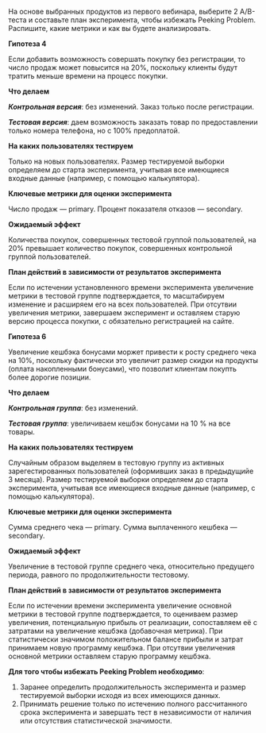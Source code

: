 На основе выбранных продуктов из первого вебинара, выберите 2 A/B-теста и составьте план эксперимента, чтобы избежать Peeking Problem. Распишите, какие метрики и как вы будете анализировать.

**Гипотеза 4**

Если добавить возможность совершать покупку без регистрации, то число продаж может повысится  на 20%, поскольку клиенты будут тратить меньше времени на процесс покупки.

**Что делаем**

***Контрольная версия***: без изменений. Заказ только после регистрации.

***Тестовая версия***: даем возможность заказать товар по предоставлении только номера телефона, но с 100% предоплатой.

**На каких пользователях тестируем**

Только на новых пользователях. Размер тестируемой выборки определяем до старта эксперимента, учитывая все имеющиеся входные данные (например, с помощью калькулятора).

**Ключевые метрики для оценки эксперимента**

Число продаж — primary.
Процент показателя отказов — secondary.

**Ожидаемый эффект**

Количества покупок, совершенных тестовой группой пользователей, на 20% превышает количество покупок, совершенных контрольной группой пользователей.

**План действий в зависимости от результатов эксперимента**

Если по истечении установленного времени эксперимента увеличение метрики в тестовой группе подтверждается, то масштабируем изменение и расширяем его на всех пользователей.
При отсутвии увеличения метрики, завершаем эксперимент и оставляем старую версию процесса покупки, с обязательно регистрацией на сайте.



**Гипотеза 6**

Увеличение кешбэка бонусами моржет привести к росту среднего чека на 10%, поскольку фактически это увеличит размер скидки на продукты (оплата накопленными бонусами), что позволит клиентам покупть более дорогие позиции.

**Что делаем**

***Контрольная группа***: без изменений.

***Тестовая группа***: увеличиваем кешбэк бонусами на 10 % на все товары.

**На каких пользователях тестируем**

Случайным образом выделяем в тестовую группу из активных зарегестированных пользователей (оформивших заказ в предыдущийе 3 месяца). Размер тестируемой выборки определяем до старта эксперимента, учитывая все имеющиеся входные данные (например, с помощью калькулятора).

**Ключевые метрики для оценки эксперимента**

Сумма среднего чека — primary.
Сумма выплаченного кешбека — secondary.

**Ожидаемый эффект**

Увеличение в тестовой группе среднего чека, относительно предущего периода, равного по продолжительности тестовому. 

**План действий в зависимости от результатов эксперимента**

Если  по истечении времени эксперимента увеличение  основной метрики  в тестовой группе подтверждается, то оцениваем размер увеличения, потенциальную прибыль от реализации, сопоставляем её с затратами на увеличение кешбэка (добавочная метрика). При статистически значимом положительном балансе прибыли  и затрат принимаем новую программу кешбэка. 
При отсутвии увеличения основной метрики оставляем старую программу кешбэка.



**Для того чтобы избежать Peeking Problem необходимо**:

1. Заранее определить продолжительность эксперимента и размер тестируемой выборки исходя из всех имеющихся данных.
2. Принимать решение только по истечению полного рассчитанного срока эксперимента и завершать тест в независимости от наличия или отсутствия статистической значимости.




